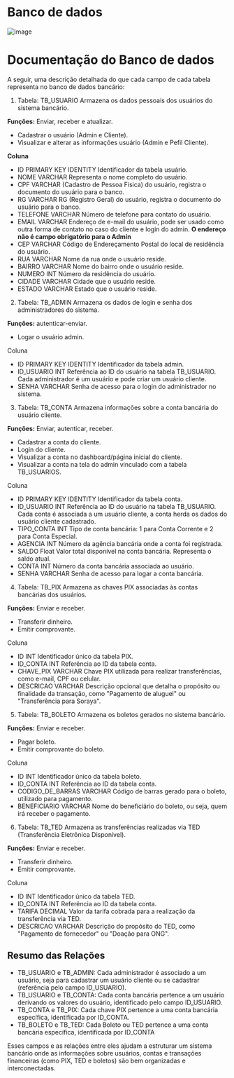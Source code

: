 # Banco de dados
![image](https://github.com/user-attachments/assets/fca61043-78a1-49ed-aa6d-e3905d5862b0)


# Documentação do Banco de dados
A seguir, uma descrição detalhada do que cada campo de cada tabela representa no banco de dados bancário:

1. Tabela: TB_USUARIO
Armazena os dados pessoais dos usuários do sistema bancário.

**Funções:** Enviar, receber e atualizar.
- Cadastrar o usuário (Admin e Cliente).
- Visualizar e alterar as informações usuário (Admin e Pefil Cliente).

**Coluna** 
- ID PRIMARY KEY IDENTITY Identificador da tabela usuário.
- NOME VARCHAR Representa o nome completo do usuário. 
- CPF VARCHAR (Cadastro de Pessoa Física) do usuário, registra o documento do usuário para o banco. 
- RG VARCHAR RG (Registro Geral) do usuário, registra o documento do usuário para o banco. 
- TELEFONE VARCHAR Número de telefone para contato do usuário. 
- EMAIL VARCHAR Endereço de e-mail do usuário, pode ser usado como outra forma de contato no caso do cliente e login do admin.
**O endereço não é campo obrigatório para o Admin**
- CEP VARCHAR Código de Endereçamento Postal do local de residência do usuário. 
- RUA VARCHAR Nome da rua onde o usuário reside. 
- BAIRRO VARCHAR Nome do bairro onde o usuário reside. 
- NUMERO INT Número da residência do usuário.
- CIDADE VARCHAR Cidade que o usuário reside.
- ESTADO VARCHAR Estado que o usuário reside.
  

2. Tabela: TB_ADMIN
Armazena os dados de login e senha dos administradores do sistema.

**Funções:** autenticar-enviar.
- Logar o usuário admin.

Coluna  
- ID PRIMARY KEY IDENTITY Identificador da tabela admin.
- ID_USUARIO INT Referência ao ID do usuário na tabela TB_USUARIO. Cada administrador é um usuário e pode criar um usuário cliente.
- SENHA VARCHAR Senha de acesso para o login do administrador no sistema.


3. Tabela: TB_CONTA
Armazena informações sobre a conta bancária do usuário cliente.

**Funções:** Enviar, autenticar, receber.
- Cadastrar a conta do cliente.
- Login do cliente.
- Visualizar a conta no dashboard/página inicial do cliente.
- Visualizar a conta na tela do admin vinculado com a tabela TB_USUARIOS. 

Coluna
- ID PRIMARY KEY IDENTITY Identificador da tabela conta.
- ID_USUARIO INT Referência ao ID do usuário na tabela TB_USUARIO. Cada conta é associada a um usuário cliente, a conta herda os dados do usuário cliente cadastrado.
- TIPO_CONTA INT Tipo de conta bancária: 1 para Conta Corrente e 2 para Conta Especial.
- AGENCIA INT Número da agência bancária onde a conta foi registrada.
- SALDO Float Valor total disponível na conta bancária. Representa o saldo atual.
- CONTA INT Número da conta bancária associada ao usuário.
- SENHA VARCHAR Senha de acesso para logar a conta bancária.


4. Tabela: TB_PIX
Armazena as chaves PIX associadas às contas bancárias dos usuários.

**Funções:** Enviar e receber.
- Transferir dinheiro.
- Emitir comprovante.

Coluna  
- ID INT Identificador único da tabela PIX.
- ID_CONTA INT Referência ao ID da tabela conta.
- CHAVE_PIX VARCHAR Chave PIX utilizada para realizar transferências, como e-mail, CPF ou celular.
- DESCRICAO VARCHAR Descrição opcional que detalha o propósito ou finalidade da transação, como "Pagamento de aluguel" ou "Transferência para Soraya".


5. Tabela: TB_BOLETO
Armazena os boletos gerados no sistema bancário.

**Funções:** Enviar e receber.
- Pagar boleto.
- Emitir comprovante do boleto.

Coluna  
- ID INT Identificador único da tabela boleto.
- ID_CONTA INT Referência ao ID da tabela conta.
- CODIGO_DE_BARRAS VARCHAR Código de barras gerado para o boleto, utilizado para pagamento.
- BENEFICIARIO VARCHAR Nome do beneficiário do boleto, ou seja, quem irá receber o pagamento.


6. Tabela: TB_TED
Armazena as transferências realizadas via TED (Transferência Eletrônica Disponível).

**Funções:** Enviar e receber.
- Transferir dinheiro.
- Emitir comprovante.

Coluna 
- ID INT Identificador único da tabela TED. 
- ID_CONTA INT Referência ao ID da tabela conta.
- TARIFA DECIMAL Valor da tarifa cobrada para a realização da transferência via TED.
- DESCRICAO VARCHAR Descrição do propósito do TED, como "Pagamento de fornecedor" ou "Doação para ONG".


## Resumo das Relações
- TB_USUARIO e TB_ADMIN: Cada administrador é associado a um usuário, seja para cadastrar um usuário cliente ou se cadastrar (referência pelo campo ID_USUARIO).
- TB_USUARIO e TB_CONTA: Cada conta bancária pertence a um usuário derivando os valores do usuário, identificado pelo campo ID_USUARIO.
- TB_CONTA e TB_PIX: Cada chave PIX pertence a uma conta bancária específica, identificada por ID_CONTA.
- TB_BOLETO e TB_TED: Cada Boleto ou TED pertence a uma conta bancária específica, identificada por ID_CONTA

Esses campos e as relações entre eles ajudam a estruturar um sistema bancário onde as informações sobre usuários, contas e transações financeiras (como PIX, TED e boletos) são bem organizadas e interconectadas.
